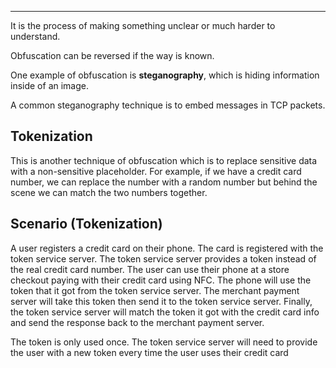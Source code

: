 
---

It is the process of making something unclear or much harder to understand.

 Obfuscation can be reversed if the way is known. 

One example of obfuscation is **steganography**, which is hiding information inside of an image. 

A common steganography technique is to embed messages in TCP packets. 

## Tokenization

This is another technique of obfuscation which is to replace sensitive data with a non-sensitive placeholder. For example, if we have a credit card number, we can replace the number with a random number but behind the scene we can match the two numbers together. 


## Scenario (Tokenization)

A user registers a credit card on their phone. The card is registered with the token service server. The token service server provides a token instead of the real credit card number.
The user can use their phone at a store checkout paying with their credit card using NFC. The phone will use the token that it got from the token service server. The merchant payment server will take this token then send it to the token service server. Finally, the token service server will match the token it got with the credit card info and send the response back to the merchant payment server. 

The token is only used once. The token service server will need to provide the user with a new token every time the user uses their credit card 
